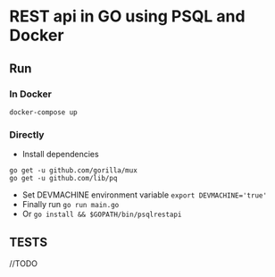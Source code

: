 # REST api in GO using PSQL and Docker

## Run

### In Docker
`docker-compose up`

### Directly

* Install dependencies
```
go get -u github.com/gorilla/mux
go get -u github.com/lib/pq
```
* Set DEVMACHINE environment variable
`export DEVMACHINE='true'`
* Finally run
`go run main.go`
* Or
`go install && $GOPATH/bin/psqlrestapi`

## TESTS

//TODO
